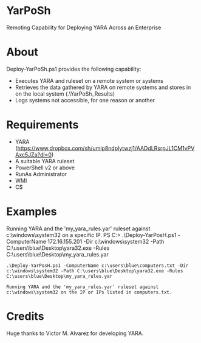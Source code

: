 # YarPoSh
Remoting Capability for Deploying YARA Across an Enterprise 

# About
Deploy-YarPoSh.ps1 provides the following capability:
- Executes YARA and ruleset on a remote system or systems
- Retrieves the data gathered by YARA on remote systems and stores in on the local system (.\YarPoSh_Results)
- Logs systems not accessible, for one reason or another

# Requirements
- YARA (https://www.dropbox.com/sh/umip8ndplytwzj1/AADdLRsrpJL1CM1vPVAxc5JZa?dl=0)
- A suitable YARA ruleset
- PowerShell v2 or above
- RunAs Administrator
- WMI
- C$

# Examples
Running YARA and the 'my_yara_rules.yar' ruleset against c:\windows\system32 on a specific IP.
        PS C:\> .\Deploy-YarPosH.ps1 -ComputerName 172.16.155.201 -Dir c:\windows\system32 -Path C:\users\blue\Desktop\yara32.exe -Rules C:\users\blue\Desktop\my_yara_rules.yar

    .\Deploy-YarPosH.ps1 -ComputerName c:\users\blue\computers.txt -Dir c:\windows\system32 -Path C:\users\blue\Desktop\yara32.exe -Rules C:\users\blue\Desktop\my_yara_rules.yar

    Running YARA and the 'my_yara_rules.yar' ruleset against c:\windows\system32 on the IP or IPs listed in computers.txt.

# Credits
Huge thanks to Victor M. Alvarez for developing YARA.
